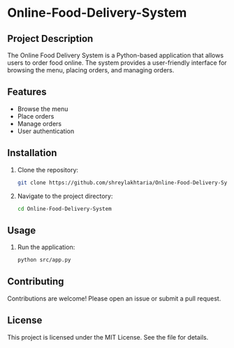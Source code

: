 # Online-Food-Delivery-System

## Project Description
The Online Food Delivery System is a Python-based application that allows users to order food online. The system provides a user-friendly interface for browsing the menu, placing orders, and managing orders.

## Features
- Browse the menu
- Place orders
- Manage orders
- User authentication

## Installation
1. Clone the repository:
    ```sh
    git clone https://github.com/shreylakhtaria/Online-Food-Delivery-System
    ```
2. Navigate to the project directory:
    ```sh
    cd Online-Food-Delivery-System
    ```

## Usage
1. Run the application:
    ```sh
    python src/app.py
    ```

## Contributing
Contributions are welcome! Please open an issue or submit a pull request.

## License
This project is licensed under the MIT License. See the  file for details.

